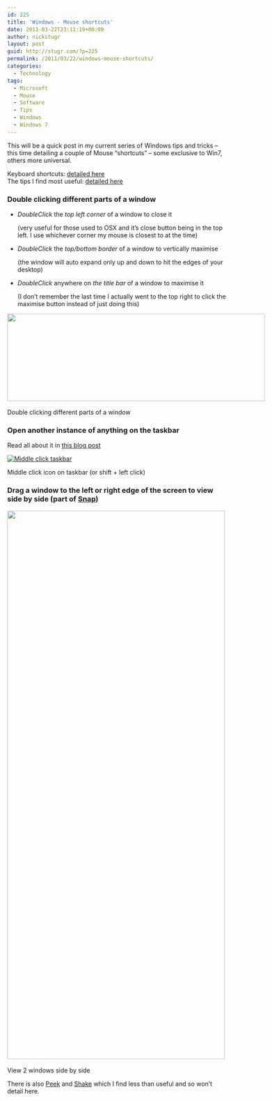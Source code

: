```yaml
---
id: 225
title: 'Windows - Mouse shortcuts'
date: 2011-03-22T23:11:19+00:00
author: nickstugr
layout: post
guid: http://stugr.com/?p=225
permalink: /2011/03/22/windows-mouse-shortcuts/
categories:
  - Technology
tags:
  - Microsoft
  - Mouse
  - Software
  - Tips
  - Windows
  - Windows 7
---
```

This will be a quick post in my current series of Windows tips and tricks &#8211; this time detailing a couple of Mouse &#8220;shortcuts&#8221; &#8211; some exclusive to Win7, others more universal.

Keyboard shortcuts: [detailed here](/2011/03/windows-keyboard-shortcuts/ "Windows – Keyboard shortcuts")  
The tips I find most useful: [detailed here](/2011/03/windows-7-the-most-useful-tips/ "Windows 7 – the most useful tips")

### Double clicking different parts of a window

  * _DoubleClick_ the _top left corner_ of a window to close it
      <div class="aside">
      (very useful for those used to OSX and it&#8217;s close button being in the top left. I use whichever corner my mouse is closest to at the time)
    </div>

  * _DoubleClick_ the _top/bottom border_ of a window to vertically maximise
      <div class="aside">
      (the window will auto expand only up and down to hit the edges of your desktop)
    </div>

  * _DoubleClick_ anywhere on _the title bar_ of a window to maximise it
      <div class="aside">
      (I don&#8217;t remember the last time I actually went to the top right to click the maximise button instead of just doing this)
    </div>

<div id="attachment_226" style="width: 602px" class="wp-caption aligncenter">
  <a href="/wp-content/uploads/2011/03/explorer-mouse-1.jpg"><img class="size-full wp-image-226 " title="Explorer mouse" src="/wp-content/uploads/2011/03/explorer-mouse-1.jpg" alt="" width="592" height="201" srcset="/wp-content/uploads/2011/03/explorer-mouse-1.jpg 592w, /wp-content/uploads/2011/03/explorer-mouse-1-300x102.jpg 300w" sizes="(max-width: 592px) 100vw, 592px" /></a>
  
  <p class="wp-caption-text">
    Double clicking different parts of a window
  </p>
</div>

### Open another instance of anything on the taskbar

Read all about it in [this blog post](/2011/03/20/windows-7-the-most-useful-tips/#middleclick "Windows 7 – the most useful tips")

<div id="attachment_154" style="width: 379px" class="wp-caption aligncenter">
  <a href="/wp-content/uploads/2011/03/middle-mouse-button-click-1.jpg"><img class="size-full wp-image-154" title="Middle click taskbar" src="/wp-content/uploads/2011/03/middle-mouse-button-click-1.jpg" alt="Middle click taskbar" width="369" height="40" srcset="/wp-content/uploads/2011/03/middle-mouse-button-click-1.jpg 369w, /wp-content/uploads/2011/03/middle-mouse-button-click-1-300x33.jpg 300w" sizes="(max-width: 369px) 100vw, 369px" /></a>
  
  <p class="wp-caption-text">
    Middle click icon on taskbar (or shift + left click)
  </p>
</div>
<!--more-->

### Drag a window to the left or right edge of the screen to view side by side (part of [Snap](http://www.microsoft.com/windows/windows-7/features/snap.aspx))

<div id="attachment_241" style="width: 510px" class="wp-caption aligncenter">
  <a href="/wp-content/uploads/2011/03/sidebyside-1.jpg"><img class="size-full wp-image-241" title="sidebyside" src="/wp-content/uploads/2011/03/sidebyside-1.jpg" alt="" width="500" height="1261" srcset="/wp-content/uploads/2011/03/sidebyside-1.jpg 500w, /wp-content/uploads/2011/03/sidebyside-1-119x300.jpg 119w, /wp-content/uploads/2011/03/sidebyside-1-406x1024.jpg 406w" sizes="(max-width: 500px) 100vw, 500px" /></a>
  
  <p class="wp-caption-text">
    View 2 windows side by side
  </p>
</div>

There is also [Peek](http://www.microsoft.com/windows/windows-7/features/peek.aspx) and [Shake](http://www.microsoft.com/windows/windows-7/features/shake.aspx) which I find less than useful and so won&#8217;t detail here.